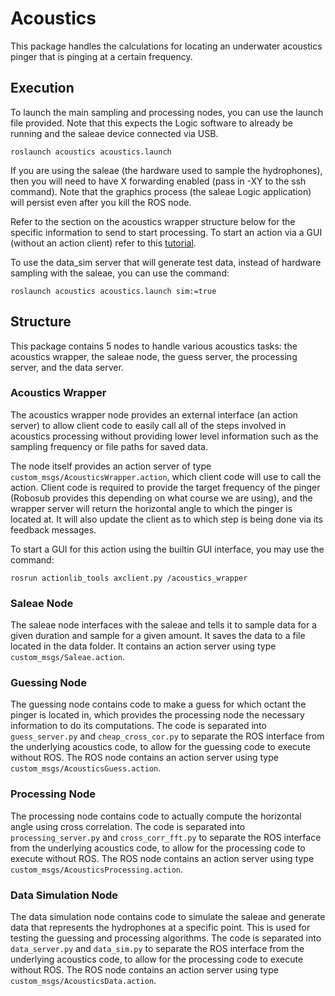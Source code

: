 # Acoustics

This package handles the calculations for locating an underwater acoustics pinger that is pinging at a certain frequency.

## Execution

To launch the main sampling and processing nodes, you can use the launch file provided. Note that this expects the Logic software to already be running and the saleae device connected via USB.
```
roslaunch acoustics acoustics.launch
```

If you are using the saleae (the hardware used to sample the hydrophones), then you will need to have X forwarding enabled (pass in -XY to the ssh command). Note that the graphics process (the saleae Logic application) will persist even after you kill the ROS node.

Refer to the section on the acoustics wrapper structure below for the specific information to send to start processing. To start an action via a GUI (without an action client) refer to this [tutorial](http://wiki.ros.org/actionlib_tutorials/Tutorials/Calling%20Action%20Server%20without%20Action%20Client).

To use the data_sim server that will generate test data, instead of hardware sampling with the saleae, you can use the command:
```
roslaunch acoustics acoustics.launch sim:=true
```

## Structure

This package contains 5 nodes to handle various acoustics tasks: the acoustics wrapper, the saleae node, the guess server, the processing server, and the data server.

### Acoustics Wrapper
The acoustics wrapper node provides an external interface (an action server) to allow client code to easily call all of the steps involved in acoustics processing without providing lower level information such as the sampling frequency or file paths for saved data.

The node itself provides an action server of type `custom_msgs/AcousticsWrapper.action`, which client code will use to call the action. Client code is required to provide the target frequency of the pinger (Robosub provides this depending on what course we are using), and the wrapper server will return the horizontal angle to which the pinger is located at. It will also update the client as to which step is being done via its feedback messages.

To start a GUI for this action using the builtin GUI interface, you may use the command:
```
rosrun actionlib_tools axclient.py /acoustics_wrapper
```

### Saleae Node

The saleae node interfaces with the saleae and tells it to sample data for a given duration and sample for a given amount. It saves the data to a file located in the data folder. It contains an action server using type `custom_msgs/Saleae.action`.

### Guessing Node

The guessing node contains code to make a guess for which octant the pinger is located in, which provides the processing node the necessary information to do its computations. The code is separated into `guess_server.py` and `cheap_cross_cor.py` to separate the ROS interface from the underlying acoustics code, to allow for the guessing code to execute without ROS. The ROS node contains an action server using type `custom_msgs/AcousticsGuess.action`.

### Processing Node

The processing node contains code to actually compute the horizontal angle using cross correlation. The code is separated into `processing_server.py` and `cross_corr_fft.py` to separate the ROS interface from the underlying acoustics code, to allow for the processing code to execute without ROS. The ROS node contains an action server using type `custom_msgs/AcousticsProcessing.action`.

### Data Simulation Node

The data simulation node contains code to simulate the saleae and generate data that represents the hydrophones at a specific point. This is used for testing the guessing and processing algorithms. The code is separated into `data_server.py` and `data_sim.py` to separate the ROS interface from the underlying acoustics code, to allow for the processing code to execute without ROS. The ROS node contains an action server using type `custom_msgs/AcousticsData.action`.

